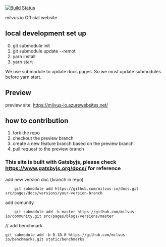 [![Build Status](https://dev.azure.com/zhifengzhang/milvus-io-production/_apis/build/status/milvus-io?branchName=master)](https://dev.azure.com/zhifengzhang/milvus-io-production/_build/latest?definitionId=33&branchName=master)

milvus.io Official website

## local development set up

0. git submodule init
1. git submodule update --remot
2. yarn install
3. yarn start

We use submodule to update docs pages. So we must update submodules before yarn start.

## Preview

preview site: https://milvus-io.azurewebsites.net/

## how to contribution

1. fork the repo
2. checkout the preview branch
3. create a new feature branch based on the preview branch
4. pull request to the preview branch

### This site is built with Gatsbyjs, please check https://www.gatsbyjs.org/docs/ for reference

add new version doc (branch in repo)

```
    git submodule add https://github.com/milvus-io/docs.git src/pages/docs/versions/your-version-branch
```

add comunity

```
    git submodule add -b master https://github.com/milvus-io/community.git src/pages/blogs/versions/master
```

// add benchmark

```
git submodule add -b 0.10.0 https://github.com/milvus-io/benchmarks.git static/benchmarks
```
